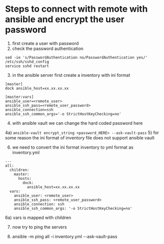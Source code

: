 # Steps to connect with remote with ansible and encrypt the user password
1) first create a user with password 
2) check the password authentication
```
sed -ie 's/PasswordAuthentication no/PasswordAuthentication yes/' /etc/ssh/sshd_config
service sshd restart
```
3) in the ansible server first create a inventory with ini format
```
[master]
dock ansible_host=xx.xx.xx.xx

[master:vars]
ansible_user=<remote_user>
ansible_ssh_pass=<remote_user_password>
ansible_connection=ssh 
ansible_ssh_common_args='-o StrictHostKeyChecking=no'
```
4) with ansible vault we can change the hard coded password here

4a)
 ```ansible-vault encrypt_string <password_HERE> --ask-vault-pass```
5) for some reason the ini format of inventory file does not support ansible vault

6) we need to convert the ini format inventory to yml format as inventory.yml
```
---
all:
  children:
    master:
      hosts:
        dock:
          ansible_host=xx.xx.xx.xx
  vars:
    ansible_user: <remote_user>
    ansible_ssh_pass: <remote_user_password>
    ansible_connection: ssh 
    ansible_ssh_common_args: '-o StrictHostKeyChecking=no'
```
6a) vars is mapped with children

7) now try to ping the servers

8) ansible -m ping all -i inventory.yml --ask-vault-pass